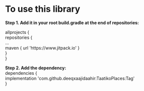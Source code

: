 # To use this library
<b>Step 1. Add it in your root build.gradle at the end of repositories:</b>
<br>
<p>
    allprojects {<br>
        repositories {<br>
            ...<br>
            maven { url 'https://www.jitpack.io' }<br>
        }<br>
    }<br>
</p>
<p>
<b>Step 2. Add the dependency:</b><br>
dependencies {<br>
    implementation 'com.github.deeqxaajidaahir:TaatikoPlaces:Tag'<br>
}
</p>